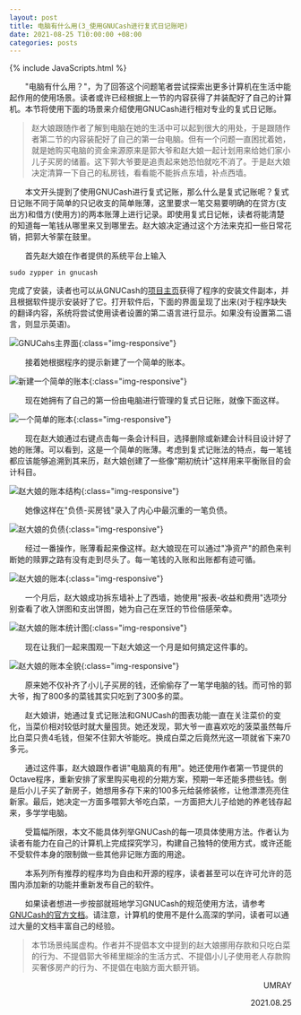 ```yaml
---
layout: post
title: 电脑有什么用(3_使用GNUCash进行复式日记账吧)
date: 2021-08-25 T10:00:00 +08:00
categories: posts
---
```


{% include JavaScripts.html %}

&emsp;&emsp;"电脑有什么用？"，为了回答这个问题笔者尝试探索出更多计算机在生活中能起作用的使用场景。读者或许已经根据上一节的内容获得了并装配好了自己的计算机。本节将使用下面的场景来介绍使用GNUCash进行相对专业的复式日记账。

> 赵大娘跟随作者了解到电脑在她的生活中可以起到很大的用处，于是跟随作者第二节的内容装配好了自己的第一台电脑。但有一个问题一直困扰着她，就是她购买电脑的资金来源原来是郭大爷和赵大娘一起计划用来给她们家小儿子买房的储蓄。这下郭大爷要是追责起来她恐怕就吃不消了。于是赵大娘决定清算一下自己的私房钱，看看能不能拆点东墙，补点西墙。

&emsp;&emsp;本文开头提到了使用GNUCash进行复式记账，那么什么是复式记账呢？复式日记账不同于简单的只记收支的简单账薄，这里要求一笔交易要明确的在贷方(支出方)和借方(使用方)的两本账薄上进行记录。即使用复式日记帐，读者将能清楚的知道每一笔钱从哪里来又到哪里去。赵大娘决定通过这个方法来克扣一些日常花销，把郭大爷蒙在鼓里。

&emsp;&emsp;首先赵大娘在作者提供的系统平台上输入
```
sudo zypper in gnucash
```
完成了安装，读者也可以从GNUCash的[项目主页](https://gnucash.org/ "GNUCahs项目主页")获得了程序的安装文件副本，并且根据软件提示安装好了它。打开软件后，下面的界面呈现了出来(对于程序缺失的翻译内容，系统将尝试使用读者设置的第二语言进行显示。如果没有设置第二语言，则显示英语)。

![GNUCahs主界面](/include/Blog/20210825001.png){:class="img-responsive"}  

&emsp;&emsp;接着她根据程序的提示新建了一个简单的账本。

![新建一个简单的账本](/include/Blog/20210825002.png){:class="img-responsive"}  

&emsp;&emsp;现在她拥有了自己的第一份由电脑进行管理的复式日记账，就像下面这样。

![一个简单的账本](/include/Blog/20210825003.png){:class="img-responsive"}  

&emsp;&emsp;现在赵大娘通过右键点击每一条会计科目，选择删除或新建会计科目设计好了她的账薄。可以看到，这是一个简单的账薄。考虑到复式记账法的特点，每一笔钱都应该能够追溯到其来历，赵大娘创建了一些像"期初统计"这样用来平衡账目的会计科目。

![赵大娘的账本结构](/include/Blog/20210825004.png){:class="img-responsive"}  

&emsp;&emsp;她像这样在"负债-买房钱"录入了内心中最沉重的一笔负债。

![赵大娘的负债](/include/Blog/20210825005.png){:class="img-responsive"}  

&emsp;&emsp;经过一番操作，账薄看起来像这样。赵大娘现在可以通过"净资产"的颜色来判断她的赎罪之路有没有走到尽头了。每一笔钱的入账和出账都有迹可循。

![赵大娘的账本](/include/Blog/20210825006.png){:class="img-responsive"}  

&emsp;&emsp;一个月后，赵大娘成功拆东墙补上了西墙，她使用"报表-收益和费用"选项分别查看了收入饼图和支出饼图，她为自己在烹饪的节俭倍感荣幸。

![赵大娘的账本统计图](/include/Blog/20210825007.png){:class="img-responsive"}  

&emsp;&emsp;现在让我们一起来围观一下赵大娘这一个月是如何搞定这件事的。

![赵大娘的账本全貌](/include/Blog/20210825008.png){:class="img-responsive"}  

&emsp;&emsp;原来她不仅补齐了小儿子买房的钱，还偷偷存了一笔学电脑的钱。而可怜的郭大爷，掏了800多的菜钱其实只吃到了300多的菜。

&emsp;&emsp;赵大娘讲，她通过复式记账法和GNUCash的图表功能一直在关注菜价的变化，当菜价相对较低时就大量囤货。她还发现，郭大爷一直喜欢吃的菠菜虽然每斤比白菜只贵4毛钱，但架不住郭大爷能吃。换成白菜之后竟然光这一项就省下来70多元。

&emsp;&emsp;通过这件事，赵大娘跟作者讲"电脑真的有用"。她还使用作者第一节提供的Octave程序，重新安排了家里购买电视的分期方案，预期一年还能多攒些钱。倒是后小儿子买了新房子，她想用多存下来的100多元给装修装修，让他漂漂亮亮住新家。最后，她决定一方面多喂郭大爷吃白菜，一方面把大儿子给她的养老钱存起来，多学学电脑。

&emsp;&emsp;受篇幅所限，本文不能具体列举GNUCash的每一项具体使用方法。作者认为读者有能力在自己的计算机上完成探究学习，构建自己独特的使用方式，或许还能不受软件本身的限制做一些其他非记账方面的用途。

&emsp;&emsp;本系列所有推荐的程序均为自由和开源的程序，读者甚至可以在许可允许的范围内添加新的功能并重新发布自己的软件。

&emsp;&emsp;如果读者想进一步按部就班地学习GNUCash的规范使用方法，请参考[GNUCash的官方文档](https://gnucash.org/docs.phtml "GNUCash官方文档")。请注意，计算机的使用不是什么高深的学问，读者可以通过大量的文档丰富自己的经验。

> 本节场景纯属虚构。作者并不提倡本文中提到的赵大娘挪用存款和只吃白菜的行为、不提倡郭大爷稀里糊涂的生活方式、不提倡小儿子使用老人存款购买奢侈房产的行为、不提倡在电脑方面大额开销。

<p align="right">UMRAY</p>
<p align="right">2021.08.25</p>
